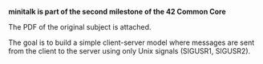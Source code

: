 **minitalk is part of the second milestone of the 42 Common Core**

The PDF of the original subject is attached.

The goal is to build a simple client-server model where messages are sent from the client to the server using only Unix signals (SIGUSR1, SIGUSR2).

